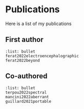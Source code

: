 # Publications

Here is a list of my publications

## First author
```{bibliography}
:list: bullet
ferat2022electroencephalographic
ferat2022beyond

```

## Co-authored
```{bibliography}
:list: bullet
terpou2022spectral
mancini2022aberrant
guillard2021portable

```